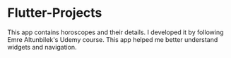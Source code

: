 # Flutter-Projects
This app contains horoscopes and their details.
I developed it by following Emre Altunbilek's Udemy course.
This app helped me better understand widgets and navigation.
